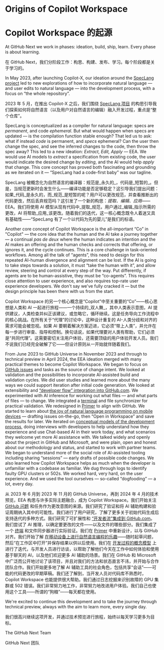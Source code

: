 # Origins of Copilot Workspace

# Copilot Workspace 的起源

At GitHub Next we work in phases: ideation, build, ship, learn. Every phase is about learning.

在 GitHub Next，我们分阶段工作：构思、构建、发布、学习。每个阶段都是关于学习的。

In May 2023, after launching Copilot-X, our ideation around the [SpecLang project](https://githubnext.com/projects/speclang/) led to new explorations of how to incorporate natural language — and user edits to natural language — into the development process, with a focus on “the whole repository”.

2023 年 5 月，在推出 Copilot-X 之后，我们围绕 [SpecLang 项目](https://githubnext.com/projects/speclang/) 的构思引导我们探索如何将自然语言（以及用户对自然语言的编辑）融入开发过程，重点是“整个仓库”。

SpecLang is conceptualized as a compiler for natural language: specs are _permanent_, and code _ephemeral_. But what would happen when specs are updated — is the compilation function stable enough? That led us to ask: what if instead _code_ is permanent, and _specs_ ephemeral? Can the user then change the spec, and see the inferred changes to the code, then throw the spec away? This led to a new ideation: _Extract, Edit, Apply_ — EEA. We would use AI models to _extract_ a specification from existing code, the user would indicate the desired change by _editing_, and the AI would help _apply_ that change. This core concept has proved both fascinating and grounding as we iterated on it —  “SpecLang had a code-first baby” was our tagline.

SpecLang 被概念化为自然语言的编译器：规范是_永久的_，代码是_短暂的_。但是，当规范更新时会发生什么——编译功能是否足够稳定？这引导我们提出问题：如果_代码_是永久的，而_规范_是短暂的呢？用户可以更改规范，并查看推断出的代码更改，然后丢弃规范吗？这引发了一个新的构思：_提取、编辑、应用_——EEA。我们将使用 AI 模型从现有代码中_提取_规范，用户通过_编辑_指示所需的更改，AI 将帮助_应用_该更改。随着我们的迭代，这一核心概念既令人着迷又具有基础性——“SpecLang 有了一个以代码为先的婴儿”是我们的标语。

Another core concept of Copilot Workspace is the all-important “Co” in "Copilot" — the core idea that the human and the AI take a journey together — a continual _pas de deux_ where the human indicates an intention and the AI makes an offering and the human checks and corrects that offering, or ignores it, and the cycle continues. This is a core challenge in task-oriented workflows. Among all the talk of “agents”, this need to design for this repeated AI-human divergence and alignment can be lost. If the AI is going to take steps towards a solution, it must “take the human with it”, and allow review, steering and control at every step of the way. Put differently, if agents are to be human-assistive, they must be “co-agents”. This requires close attention to user experience, and also requires top-rate user experience developers. We don't say we've fully cracked it — but the design principle has been there with us from the start.

Copilot Workspace 的另一个核心概念是“Copilot”中至关重要的“Co”——核心思想是人类和 AI 一起进行旅程——一个持续的_双人舞_，其中人类表示意图，AI 提供建议，人类检查并纠正该建议，或忽略它，循环继续。这是任务导向工作流程中的核心挑战。在所有关于“代理”的讨论中，这种设计重复的 AI-人类分歧和对齐的需求可能会被忽视。如果 AI 要朝着解决方案迈进，它必须“带上人类”，并允许在每一步进行审查、指导和控制。换句话说，如果代理要对人类有帮助，它们必须是“共同代理”。这需要密切关注用户体验，还需要顶级的用户体验开发人员。我们不说我们已经完全破解了它——但设计原则从一开始就伴随着我们。

From June 2023 to GitHub Universe in November 2023 and through to technical preview in April 2024, the EEA ideation merged with many practical themes to become Copilot Workspace. We began to focus on [GitHub issues](https://github.com/features/issues) and tasks as the source of change intent. We looked at validation and the possibilities to incorporate AI-assisted build and validation cycles. We did user studies and learned more about the many ways we could support iteration after initial code generation. We looked at extensibility and [“developer flow” integration into GitHub.com](https://github.com/githubnext/copilot-workspace-user-manual/blob/main/overview.md#task). We experimented with AI inference for working out what files — and what parts of files — to change. We integrated a [terminal](https://github.com/githubnext/copilot-workspace-user-manual/blob/main/overview.md#integrated-terminal) and file synchronizer for practical validation. We redesigned in [Primer](https://github.com/primer) to align with GitHub. We started to learn about [the joy of natural language programming on mobile devices](https://www.youtube.com/watch?v=Zv6TuVzcRdY) — drafting issues on-the-go, then “Open in Workspace” and save the results for later. We iterated on [conceptual models of the development process](https://github.blog/2024-01-17-a-developers-second-brain-reducing-complexity-through-partnership-with-ai/), doing interviews with developers to help understand how they experience and use Chat-based AI in their work today, and what scenarios they welcome yet more AI assistance with. We talked widely and openly about the project in GitHub and Microsoft, and were plain, open and honest about our methodology and status, and started to work with partner teams. We began to understand more of the social role of AI-assisted tooling including sharing “sessions” — early drafts of possible code changes. We also learned how Copilot Workspace helps as much when the developer is unfamiliar with a codebase as familiar. We dug through logs to identify faulty GPU clusters or 502s. We worked hard, very hard, on the user experience. And we used the tool ourselves — so-called “dogfooding” — a lot, every day.

从 2023 年 6 月到 2023 年 11 月的 GitHub Universe，再到 2024 年 4 月的技术预览，EEA 构思与许多实际主题融合，成为 Copilot Workspace。我们开始关注 [GitHub 问题](https://github.com/features/issues) 和任务作为更改意图的来源。我们研究了验证和将 AI 辅助构建和验证周期纳入其中的可能性。我们进行了用户研究，了解了更多关于初始代码生成后支持迭代的多种方式。我们研究了可扩展性和 [“开发者流”集成到 GitHub.com](https://github.com/githubnext/copilot-workspace-user-manual/blob/main/overview.md#task)。我们尝试了 AI 推理，以确定要更改的文件——以及文件的哪些部分。我们集成了一个 [终端](https://github.com/githubnext/copilot-workspace-user-manual/blob/main/overview.md#integrated-terminal) 和文件同步器进行实际验证。我们在 [Primer](https://github.com/primer) 中重新设计，以与 GitHub 对齐。我们开始了解 [在移动设备上进行自然语言编程的乐趣](https://www.youtube.com/watch?v=Zv6TuVzcRdY)——随时起草问题，然后“在工作区中打开”并保存结果以供以后使用。我们在 [开发过程的概念模型](https://github.blog/2024-01-17-a-developers-second-brain-reducing-complexity-through-partnership-with-ai/) 上进行了迭代，与开发人员进行访谈，以帮助了解他们今天在工作中如何体验和使用基于聊天的 AI，以及他们欢迎更多 AI 辅助的场景。我们在 GitHub 和 Microsoft 中广泛而公开地讨论了该项目，并且对我们的方法和状态直言不讳，并开始与合作团队合作。我们开始更多地了解 AI 辅助工具的社会角色，包括共享“会话”——可能的代码更改的早期草稿。我们还了解到，当开发人员对代码库不熟悉时，Copilot Workspace 也能提供很大帮助。我们通过日志挖掘来识别故障的 GPU 集群或 502 错误。我们非常努力地工作，非常努力地改进用户体验。我们自己也使用这个工具——所谓的“狗粮”——每天都在使用。

We're excited to continue this development and to take the journey through technical preview, always with the aim to learn more, every single day.

我们很高兴继续这项开发，并通过技术预览进行旅程，始终以每天学习更多为目标。

The GitHub Next Team

GitHub Next 团队
